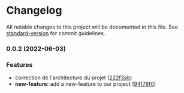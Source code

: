 # Changelog

All notable changes to this project will be documented in this file. See [standard-version](https://github.com/conventional-changelog/standard-version) for commit guidelines.

### 0.0.2 (2022-06-03)


### Features

* correction de l'architecture du projet ([222f3ab](https://github.com/BahMouctar/starter-backend-mongoose-restful/commit/222f3abac1c13ed6aa74c89f5aff370003ca8e35))
* **new-feature:** add a new-feature to our project ([94f78f0](https://github.com/BahMouctar/starter-backend-mongoose-restful/commit/94f78f0aae471befeffbce800134c5115a965ab1))
